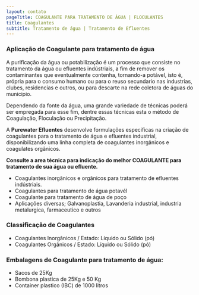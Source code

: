 ```yaml
---
layout: contato
pageTitle: COAGULANTE PARA TRATAMENTO DE ÁGUA | FLOCULANTES
title: Coagulantes
subtitle: Tratamento de água | Tratamento de Efluentes  
---
```

### **Aplicação de Coagulante para tratamento de água**

A purificação da água ou potabilização é um processo que consiste no tratamento da água ou efluentes indústriais, a fim de remover os contaminantes que eventualmente contenha, tornando-a potável, isto é, própria para o consumo humano ou para o reuso secundario nas industrias, clubes, residencias e outros, ou para descarte na rede coletora de águas do municipio.

Dependendo da fonte da água, uma grande variedade de técnicas poderá ser empregada para esse fim, dentre essas técnicas esta o método de Coagulação, Floculação ou Precipitação.

A **Purewater Efluentes** desenvolve formulações especificas na criação de coagulantes para o tratamento de água e efluentes industrial, disponibilizando uma linha completa de coagulantes inorgânicos e coagulates orgânicos.

**Consulte a area técnica para indicação do melhor COAGULANTE para tratamento de sua água ou efluente.**

>
- Coagulantes inorgânicos e orgânicos para tratamento de efluentes indústriais.
- Coagulantes para tratamento de água potavél
- Coagulante para tratamento de água de poço
- Aplicações diversas; Galvanoplastia, Lavanderia industrial, industria metalurgica, farmaceutico e outros
>

### Classificação de Coagulantes

- Coagulantes Inorgânicos / Estado: Líquido ou Sólido (pó)
- Coagulantes Orgânicos   / Estado: Líquido ou Sólido (pó)


### Embalagens de Coagulante para tratamento de água:

- Sacos de 25Kg 
- Bombona plastica de 25Kg e 50 Kg
- Container plastico (IBC) de 1000 litros


